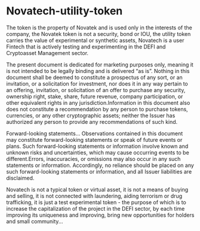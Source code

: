 # Novatech-utility-token

The token is the property of Novatek and is used only in the interests of the company, the Novatek token is not a security, bond or IOU, the utility token carries the value of experimental or synthetic assets, Novatech is a user Fintech that is actively testing and experimenting in the DEFI and Cryptoasset Management sector.

The present document is dedicated for marketing purposes only, meaning it is not intended to be legally binding and is delivered “as is”. Nothing in this document shall be deemed to constitute a prospectus of any sort, or an invitation, or a solicitation for investment, nor does it in any way pertain to an offering, invitation, or solicitation of an offer to purchase any security, ownership right, stake, share, future revenue, company participation, or other equivalent rights in any jurisdiction.Information in this document also does not constitute a recommendation by any person to purchase tokens, currencies, or any other cryptographic assets; neither the Issuer has authorized any person to provide any recommendations of such kind.

Forward-looking statements...
Observations contained in this document may constitute forward-looking statements or speak of future events or plans. Such forward-looking statements or information involve known and unknown risks and uncertainties, which may cause occurring events to be different.Errors, inaccuracies, or omissions may also occur in any such statements or information. Accordingly, no reliance should be placed on any such forward-looking statements or information, and all Issuer liabilities are disclaimed.

Novatech is not a typical token or virtual asset, it is not a means of buying and selling, it is not connected with laundering, aiding terrorism or drug trafficking, it is just a test experimental token - the purpose of which is to increase the capitalization of the project in the DEFI sector, by each time improving its uniqueness and improving, bring new opportunities for holders and small community...
